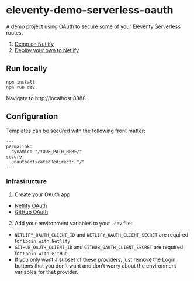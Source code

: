 # eleventy-demo-serverless-oauth

A demo project using OAuth to secure some of your Eleventy Serverless routes.

1. [Demo on Netlify](https://demo-eleventy-serverless-oauth.netlify.app)
1. [Deploy your own to Netlify](https://app.netlify.com/start/deploy?repository=https://github.com/11ty/demo-eleventy-serverless-oauth)


## Run locally

```
npm install
npm run dev
```

Navigate to http://localhost:8888

## Configuration

Templates can be secured with the following front matter:

```
---
permalink:
  dynamic: "/YOUR_PATH_HERE/"
secure:
  unauthenticatedRedirect: "/"
---
```

### Infrastructure

1. Create your OAuth app
  * [Netlify OAuth](https://app.netlify.com/user/applications)
  * [GitHub OAuth](https://github.com/settings/applications/new)
2. Add your environment variables to your `.env` file:
  * `NETLIFY_OAUTH_CLIENT_ID` and `NETLIFY_OAUTH_CLIENT_SECRET` are required for `Login with Netlify`
  * `GITHUB_OAUTH_CLIENT_ID` and `GITHUB_OAUTH_CLIENT_SECRET` are required for `Login with GitHub`
  * If you only want a subset of these providers, just remove the Login buttons that you don’t want and don’t worry about the environment variables for that provider.